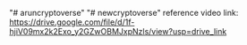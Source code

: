 "# aruncryptoverse" 
"# newcryptoverse" 
reference video link: https://drive.google.com/file/d/1f-hjiV09mx2k2Exo_y2GZwOBMJxpNzls/view?usp=drive_link

